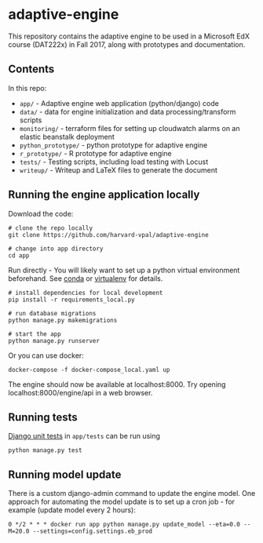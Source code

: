 # adaptive-engine

This repository contains the adaptive engine to be used in a Microsoft EdX course (DAT222x) in Fall 2017, along with prototypes and documentation.

## Contents
In this repo:
* `app/` - Adaptive engine web application (python/django) code
* `data/` - data for engine initialization and data processing/transform scripts
* `monitoring/` - terraform files for setting up cloudwatch alarms on an elastic beanstalk deployment
* `python_prototype/` - python prototype for adaptive engine
* `r_prototype/` - R prototype for adaptive engine
* `tests/` - Testing scripts, including load testing with Locust
* `writeup/` - Writeup and LaTeX files to generate the document

## Running the engine application locally


Download the code:
```
# clone the repo locally
git clone https://github.com/harvard-vpal/adaptive-engine

# change into app directory
cd app
```

Run directly - You will likely want to set up a python virtual environment beforehand. See [conda](https://conda.io/docs/user-guide/tasks/manage-environments.html) or [virtualenv](https://virtualenv.pypa.io/en/stable/userguide/) for details.

```
# install dependencies for local development
pip install -r requirements_local.py

# run database migrations
python manage.py makemigrations

# start the app
python manage.py runserver
```

Or you can use docker:
```
docker-compose -f docker-compose_local.yaml up
```

The engine should now be available at localhost:8000. Try opening localhost:8000/engine/api in a web browser.

## Running tests
[Django unit tests](https://docs.djangoproject.com/en/1.11/topics/testing/overview/) in `app/tests` can be run using
```
python manage.py test
```

## Running model update
There is a custom django-admin command to update the engine model. One approach for automating the model update is to set up a cron job - for example (update model every 2 hours):
```
0 */2 * * * docker run app python manage.py update_model --eta=0.0 --M=20.0 --settings=config.settings.eb_prod
```
